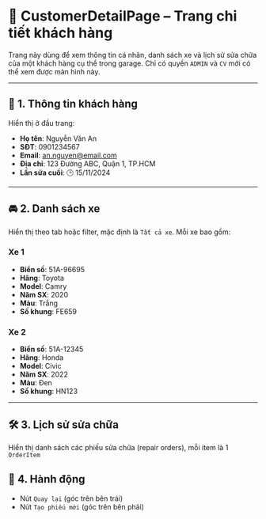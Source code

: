 # 👤 CustomerDetailPage – Trang chi tiết khách hàng
Trang này dùng để xem thông tin cá nhân, danh sách xe và lịch sử sửa chữa của một khách hàng cụ thể trong garage.
Chỉ có quyền `ADMIN` và `CV` mới có thể xem được màn hình này.

---

## 🧾 1. Thông tin khách hàng

Hiển thị ở đầu trang:

- **Họ tên**: Nguyễn Văn An  
- **SĐT**: 0901234567  
- **Email**: an.nguyen@email.com  
- **Địa chỉ**: 123 Đường ABC, Quận 1, TP.HCM  
- **Lần sửa cuối**: 🕒 15/11/2024  

---

## 🚘 2. Danh sách xe

Hiển thị theo tab hoặc filter, mặc định là `Tất cả xe`. Mỗi xe bao gồm:

### Xe 1
- **Biển số**: 51A-96695  
- **Hãng**: Toyota  
- **Model**: Camry  
- **Năm SX**: 2020  
- **Màu**: Trắng  
- **Số khung**: FE659

### Xe 2
- **Biển số**: 51A-12345  
- **Hãng**: Honda  
- **Model**: Civic  
- **Năm SX**: 2022  
- **Màu**: Đen  
- **Số khung**: HN123

---

## 🛠 3. Lịch sử sửa chữa

Hiển thị danh sách các phiếu sửa chữa (repair orders), mỗi item là 1 `OrderItem`


## 🔘 4. Hành động

- Nút `Quay lại` (góc trên bên trái)  
- Nút `Tạo phiếu mới` (góc trên bên phải)  
